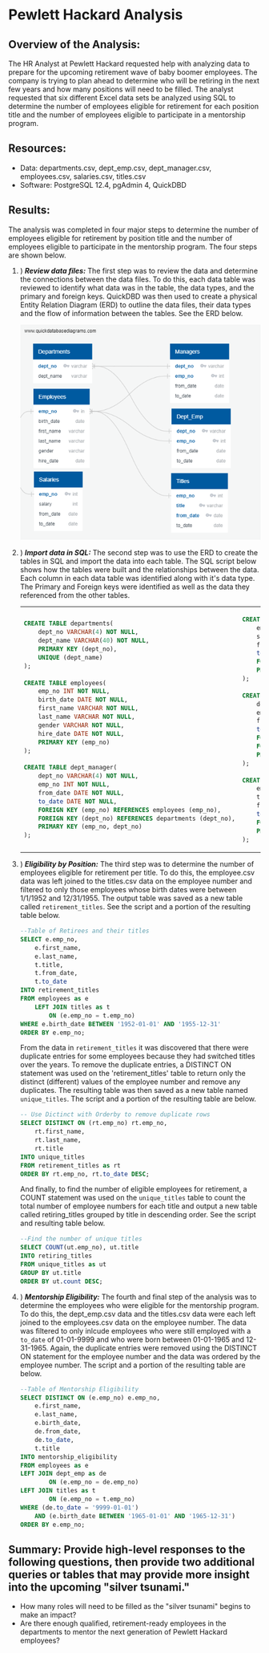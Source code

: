 # Pewlett Hackard Analysis

## Overview of the Analysis:

The HR Analyst at Pewlett Hackard requested help with analyzing data to prepare for the upcoming retirement wave of baby boomer employees.  The company is trying to plan ahead to determine who will be retiring in the next few years and how many positions will need to be filled.  The analyst requested that six different Excel data sets be analyzed using SQL to determine the number of employees eligible for retirement for each position title and the number of employees eligible to participate in a mentorship program.

## Resources:

 - Data: departments.csv, dept_emp.csv, dept_manager.csv, employees.csv, salaries.csv, titles.csv
 - Software: PostgreSQL 12.4, pgAdmin 4, QuickDBD

## Results:

The analysis was completed in four major steps to determine the number of employees eligible for retirement by position title and the number of employees eligible to participate in the mentorship program.  The four steps are shown below.

1. )  ***Review data files:*** The first step was to review the data and determine the connections between the data files.  To do this, each data table was reviewed to identify what data was in the table, the data types, and the primary and foreign keys.  QuickDBD was then used to create a physical Entity Relation Diagram (ERD) to outline the data files, their data types and the flow of information between the tables.  See the ERD below.

     ![ERD](EmployeeDB.png)

2. )  ***Import data in SQL:*** The second step was to use the ERD to create the tables in SQL and import the data into each table.  The SQL script below shows how the tables were built and the relationships between the data.  Each column in each data table was identified along with it's data type.  The Primary and Foreign keys were identified as well as the data they referenced from the other tables.

    <table>
    <tr>
    <td>

```sql
CREATE TABLE departments(
	dept_no VARCHAR(4) NOT NULL, 
	dept_name VARCHAR(40) NOT NULL,
	PRIMARY KEY (dept_no),
	UNIQUE (dept_name)
);

CREATE TABLE employees(
	emp_no INT NOT NULL,
	birth_date DATE NOT NULL,
	first_name VARCHAR NOT NULL,
	last_name VARCHAR NOT NULL,
	gender VARCHAR NOT NULL,
	hire_date DATE NOT NULL,
	PRIMARY KEY (emp_no)
);

CREATE TABLE dept_manager(
	dept_no VARCHAR(4) NOT NULL,
	emp_no INT NOT NULL,
	from_date DATE NOT NULL,
	to_date DATE NOT NULL,
	FOREIGN KEY (emp_no) REFERENCES employees (emp_no),
	FOREIGN KEY (dept_no) REFERENCES departments (dept_no),
	PRIMARY KEY (emp_no, dept_no)
);
```

   </td>
    <td>
	
```sql
CREATE TABLE salaries(
	emp_no INT NOT NULL,
	salary INT NOT NULL,
	from_date DATE NOT NULL,
	to_date DATE NOT NULL,
	FOREIGN KEY (emp_no) REFERENCES employees (emp_no),
	PRIMARY KEY (emp_no)
);

CREATE TABLE dept_emp(
	dept_no VARCHAR(4) NOT NULL,
	emp_no INT NOT NULL,
	from_date DATE NOT NULL,
	to_date DATE NOT NULL,
	FOREIGN KEY (dept_no) REFERENCES departments (dept_no),
	FOREIGN KEY (emp_no) REFERENCES employees (emp_no),
	PRIMARY KEY (dept_no, emp_no)
);

CREATE TABLE titles(
	emp_no INT NOT NULL,
	title VARCHAR NOT NULL,
	from_date DATE NOT NULL,
	to_date DATE NOT NULL,
	FOREIGN KEY (emp_no) REFERENCES employees (emp_no),
	PRIMARY KEY (emp_no, title, from_date)
);
```

   </td>
    </tr>
    </table

3. )  ***Eligibility by Position:*** The third step was to determine the number of employees eligible for retirement per title.  To do this, the employee.csv data was left joined to the titles.csv data on the employee number and filtered to only those employees whose birth dates were between 1/1/1952 and 12/31/1955.  The output table was saved as a new table called `retirement_titles`.  See the script and a portion of the resulting table below.

    ```sql
    --Table of Retirees and their titles
    SELECT e.emp_no,
        e.first_name,
        e.last_name,
        t.title,
        t.from_date,
        t.to_date
    INTO retirement_titles
    FROM employees as e
        LEFT JOIN titles as t
            ON (e.emp_no = t.emp_no)
    WHERE e.birth_date BETWEEN '1952-01-01' AND '1955-12-31'
    ORDER BY e.emp_no;
    ```
    From the data in `retirement_titles` it was discovered that there were duplicate entries for some employees because they had switched titles over the years.  To remove the duplicate entries, a DISTINCT ON statement was used on the 'retirement_titles' table to return only the distinct (different) values of the employee number and remove any duplicates.  The resulting table was then saved as a new table named `unique_titles`. The script and a portion of the resulting table are below.

    ```sql
    -- Use Dictinct with Orderby to remove duplicate rows
    SELECT DISTINCT ON (rt.emp_no) rt.emp_no,
        rt.first_name,
        rt.last_name,
        rt.title
    INTO unique_titles
    FROM retirement_titles as rt
    ORDER BY rt.emp_no, rt.to_date DESC;
    ```
    And finally, to find the number of eligible employees for retirement, a COUNT statement was used on the `unique_titles` table to count the total number of employee numbers for each title and output a new table called retiring_titles grouped by title in descending order.  See the script and resulting table below.

    ```sql
    --Find the number of unique titles
    SELECT COUNT(ut.emp_no), ut.title
    INTO retiring_titles
    FROM unique_titles as ut
    GROUP BY ut.title
    ORDER BY ut.count DESC;
    ```

4. )  ***Mentorship Eligibility:*** The fourth and final step of the analysis was to determine the employees who were eligible for the mentorship program.  To do this, the dept_emp.csv data and the titles.csv data were each left joined to the employees.csv data on the employee number.  The data was filtered to only inlcude employees who were still employed with a `to_date` of 01-01-9999 and who were born between 01-01-1965 and 12-31-1965.  Again, the duplicate entries were removed using the DISTINCT ON statement for the employee number and the data was ordered by the employee number.  The script and a portion of the resulting table are below.
    ```sql
    --Table of Mentorship Eligibility
    SELECT DISTINCT ON (e.emp_no) e.emp_no, 
        e.first_name,
    	e.last_name,
    	e.birth_date,
    	de.from_date,
    	de.to_date,
    	t.title
    INTO mentorship_eligibility
    FROM employees as e
	LEFT JOIN dept_emp as de
     	    ON (e.emp_no = de.emp_no)
	LEFT JOIN titles as t
    	    ON (e.emp_no = t.emp_no)
    WHERE (de.to_date = '9999-01-01')
        AND (e.birth_date BETWEEN '1965-01-01' AND '1965-12-31')
    ORDER BY e.emp_no;
    ```
    
## Summary: Provide high-level responses to the following questions, then provide two additional queries or tables that may provide more insight into the upcoming "silver tsunami."
 - How many roles will need to be filled as the "silver tsunami" begins to make an impact?
 - Are there enough qualified, retirement-ready employees in the departments to mentor the next generation of Pewlett Hackard employees?
